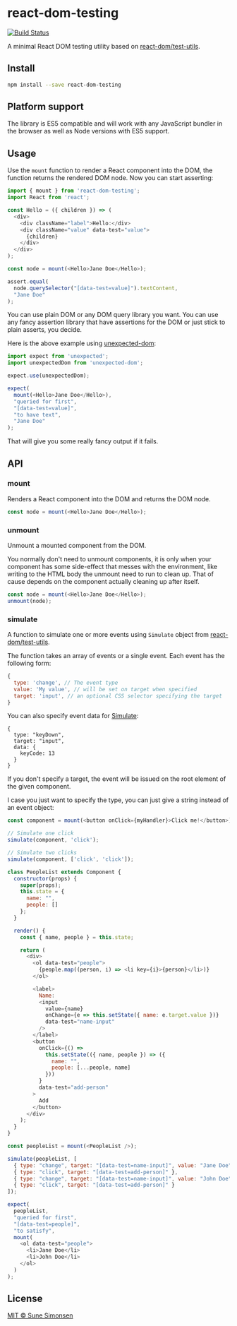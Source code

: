 # react-dom-testing

[![Build Status](https://travis-ci.org/sunesimonsen/react-dom-testing.svg?branch=master)](https://travis-ci.org/sunesimonsen/react-dom-testing)

A minimal React DOM testing utility based on [react-dom/test-utils](https://reactjs.org/docs/test-utils.html).

## Install

```sh
npm install --save react-dom-testing
```

## Platform support

The library is ES5 compatible and will work with any JavaScript bundler in the browser as well as Node versions with ES5 support.

## Usage

Use the `mount` function to render a React component into the DOM, the function returns the rendered DOM node. Now you can start asserting:


```js
import { mount } from 'react-dom-testing';
import React from 'react';

const Hello = ({ children }) => (
  <div>
    <div className="label">Hello:</div>
    <div className="value" data-test="value">
      {children}
    </div>
  </div>
);

const node = mount(<Hello>Jane Doe</Hello>);

assert.equal(
  node.querySelector("[data-test=value]").textContent,
  "Jane Doe"
);
```

You can use plain DOM or any DOM query library you want. You can use any fancy assertion library that have assertions for the DOM or just stick to plain asserts, you decide.

Here is the above example using [unexpected-dom](https://github.com/unexpectedjs/unexpected-dom/):

```js
import expect from 'unexpected';
import unexpectedDom from 'unexpected-dom';

expect.use(unexpectedDom);

expect(
  mount(<Hello>Jane Doe</Hello>),
  "queried for first",
  "[data-test=value]",
  "to have text",
  "Jane Doe"
);
```

That will give you some really fancy output if it fails.

## API

### mount

Renders a React component into the DOM and returns the DOM node.

```js
const node = mount(<Hello>Jane Doe</Hello>);
```

### unmount

Unmount a mounted component from the DOM. 

You normally don't need to unmount components, it is only when your component has some side-effect that messes with the environment, like writing to the HTML body the unmount need to run to clean up. That of cause depends on the component actually cleaning up after itself.

```js
const node = mount(<Hello>Jane Doe</Hello>);
unmount(node);
```

### simulate

A function to simulate one or more events using `Simulate` object from
[react-dom/test-utils](https://reactjs.org/docs/test-utils.html).

The function takes an array of events or a single event. Each event has the
following form:

```js
{
  type: 'change', // The event type
  value: 'My value', // will be set on target when specified
  target: 'input', // an optional CSS selector specifying the target
}
```

You can also specify event data for
[Simulate](https://reactjs.org/docs/test-utils.html#simulate):

```js#evaluate:false
{
  type: "keyDown",
  target: "input",
  data: {
    keyCode: 13
  }
}
```

If you don't specify a target, the event will be issued on the root element of
the given component.

I case you just want to specify the type, you can just give a string instead of
an event object:

```js
const component = mount(<button onClick={myHandler}>Click me!</button>);

// Simulate one click
simulate(component, 'click');

// Simulate two clicks
simulate(component, ['click', 'click']);
```

```js
class PeopleList extends Component {
  constructor(props) {
    super(props);
    this.state = {
      name: "",
      people: []
    };
  }

  render() {
    const { name, people } = this.state;

    return (
      <div>
        <ol data-test="people">
          {people.map((person, i) => <li key={i}>{person}</li>)}
        </ol>

        <label>
          Name:
          <input
            value={name}
            onChange={e => this.setState({ name: e.target.value })}
            data-test="name-input"
          />
        </label>
        <button
          onClick={() =>
            this.setState(({ name, people }) => ({
              name: "",
              people: [...people, name]
            }))
          }
          data-test="add-person"
        >
          Add
        </button>
      </div>
    );
  }
}

const peopleList = mount(<PeopleList />);

simulate(peopleList, [
  { type: "change", target: "[data-test=name-input]", value: "Jane Doe" },
  { type: "click", target: "[data-test=add-person]" },
  { type: "change", target: "[data-test=name-input]", value: "John Doe" },
  { type: "click", target: "[data-test=add-person]" }
]);

expect(
  peopleList,
  "queried for first",
  "[data-test=people]",
  "to satisfy",
  mount(
    <ol data-test="people">
      <li>Jane Doe</li>
      <li>John Doe</li>
    </ol>
  )
);
```

## License

[MIT © Sune Simonsen](./LICENSE)
